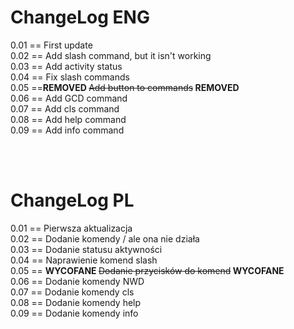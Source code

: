 # ChangeLog ENG
0.01 == First update <br>
0.02 == Add slash command, but it isn't working <br>
0.03 == Add activity status <br>
0.04 == Fix slash commands <br>
0.05 ==<b>REMOVED </b><s> Add button to commands</s><b> REMOVED</b>  <br>
0.06 == Add GCD command <br>
0.07 == Add cls command <br>
0.08 == Add help command <br>
0.09 == Add info command <br>

<br><br>
# ChangeLog PL
0.01 == Pierwsza aktualizacja <br>
0.02 == Dodanie komendy / ale ona nie działa <br> 
0.03 == Dodanie statusu aktywności <br>
0.04 == Naprawienie komend slash <br>
0.05 == <b>WYCOFANE </b><s>Dodanie przycisków do komend</s><b> WYCOFANE</b> <br>
0.06 == Dodanie komendy NWD <br>
0.07 == Dodanie komendy cls <br>
0.08 == Dodanie komendy help <br>
0.09 == Dodanie komendy info <br>